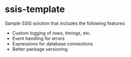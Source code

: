 # ssis-template
Sample SSIS solution that includes the following features:
- Custom logging of rows, timings, etc.
- Event handling for errors
- Expressions for database connections
- Better package versioning

